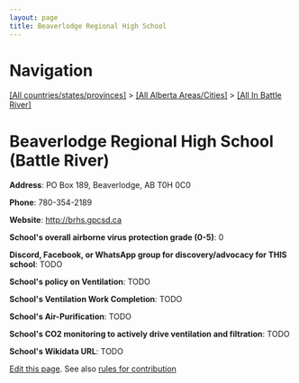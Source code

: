 ```yaml
---
layout: page
title: Beaverlodge Regional High School
---
```

# Navigation

[[All countries/states/provinces]](../../..) > [[All Alberta Areas/Cities]](../..) > [[All In Battle River]](..)

# Beaverlodge Regional High School (Battle River)

**Address**: PO Box 189, Beaverlodge, AB T0H 0C0

**Phone**: 780-354-2189

**Website**: <http://brhs.gpcsd.ca>

**School's overall airborne virus protection grade (0-5)**: 0

**Discord, Facebook, or WhatsApp group for discovery/advocacy for THIS school**: TODO

**School's policy on Ventilation**: TODO

**School's Ventilation Work Completion**: TODO

**School's Air-Purification**: TODO

**School's CO2 monitoring to actively drive ventilation and filtration**: TODO

**School's Wikidata URL**: TODO


[Edit this page](https://github.com/ventilate-schools/AB/edit/main/./Battle_River/Beaverlodge_Regional_High_School.md). See also [rules for contribution](../../../contribution-rules/)